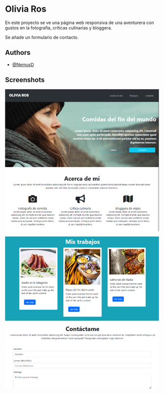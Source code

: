 
# Olivia Ros

En este proyecto se ve una página web responsiva de una aventurera con gustos en la fotografía, críticas culinarias y bloggera.

Se añade un formulario de contacto.


## Authors

- [@NemusD](https://github.com/NemusD/)


## Screenshots

![App Screenshot](https://github.com/NemusD/olivia-ros/blob/central/assets/img/Olivia1.PNG?raw=true)

![App Screenshot](https://github.com/NemusD/olivia-ros/blob/central/assets/img/Olivia2.PNG?raw=true)
